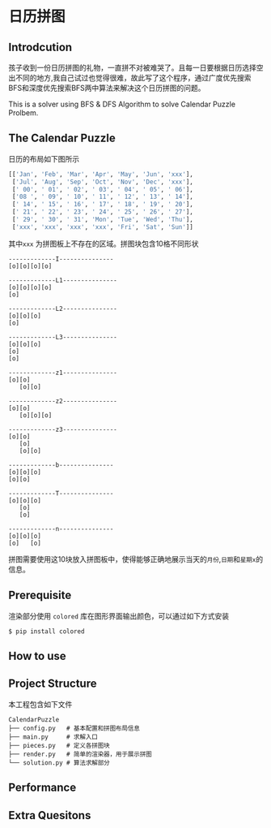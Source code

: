 # 日历拼图

## Introdcution
孩子收到一份日历拼图的礼物，一直拼不对被难哭了。且每一日要根据日历选择空出不同的地方,我自己试过也觉得很难，故此写了这个程序，通过广度优先搜索BFS和深度优先搜索BFS两中算法来解决这个日历拼图的问题。

This is a solver using BFS & DFS Algorithm to solve Calendar Puzzle Prolbem.

## The Calendar Puzzle
日历的布局如下图所示

```python
[['Jan', 'Feb', 'Mar', 'Apr', 'May', 'Jun', 'xxx'],
 ['Jul', 'Aug', 'Sep', 'Oct', 'Nov', 'Dec', 'xxx'],
 [' 00', ' 01', ' 02', ' 03', ' 04', ' 05', ' 06'],
 ['08 ', ' 09', ' 10', ' 11', ' 12', ' 13', ' 14'],
 [' 14', ' 15', ' 16', ' 17', ' 18', ' 19', ' 20'],
 [' 21', ' 22', ' 23', ' 24', ' 25', ' 26', ' 27'],
 [' 29', ' 30', ' 31', 'Mon', 'Tue', 'Wed', 'Thu'],
 ['xxx', 'xxx', 'xxx', 'xxx', 'Fri', 'Sat', 'Sun']]
```

其中`xxx` 为拼图板上不存在的区域。拼图块包含10格不同形状
```
-------------I---------------
[o][o][o][o]

-------------L1---------------
[o][o][o][o]
[o]         

-------------L2---------------
[o][o][o]
[o]      

-------------L3---------------
[o][o][o]
[o]      
[o]      

-------------z1---------------
[o][o]   
   [o][o]

-------------z2---------------
[o][o]      
   [o][o][o]

-------------z3---------------
[o][o]   
   [o]   
   [o][o]

-------------b---------------
[o][o][o]
[o][o]   

-------------T---------------
[o][o][o]
   [o]   
   [o]   

-------------n---------------
[o][o][o]
[o]   [o]

```
拼图需要使用这10块放入拼图板中，使得能够正确地展示当天的`月份`,`日期`和`星期x`的信息。

## Prerequisite
渲染部分使用 `colored` 库在图形界面输出颜色，可以通过如下方式安装
```
$ pip install colored
```
## How to use



## Project Structure
本工程包含如下文件
```
CalendarPuzzle
├── config.py   # 基本配置和拼图布局信息
├── main.py     # 求解入口
├── pieces.py   # 定义各拼图块
├── render.py   # 简单的渲染器，用于展示拼图
└── solution.py # 算法求解部分
```

## Performance

## Extra Quesitons